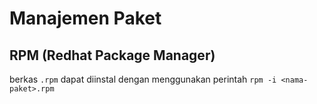 # Manajemen Paket

## RPM (Redhat Package Manager)
berkas `.rpm` dapat diinstal dengan menggunakan perintah `rpm -i <nama-paket>.rpm`